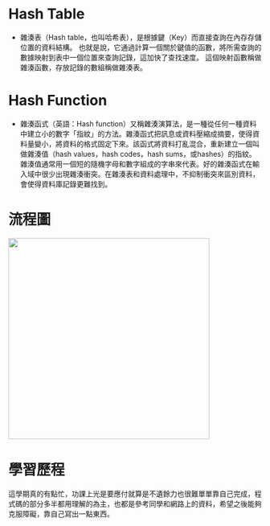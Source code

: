 # Hash Table
* 雜湊表（Hash table，也叫哈希表），是根據鍵（Key）而直接查詢在內存存儲位置的資料結構。 也就是說，它通過計算一個關於鍵值的函數，將所需查詢的數據映射到表中一個位置來查詢記錄，這加快了查找速度。 這個映射函數稱做雜湊函數，存放記錄的數組稱做雜湊表。
# Hash Function
* 雜湊函式（英語：Hash function）又稱雜湊演算法，是一種從任何一種資料中建立小的數字「指紋」的方法。雜湊函式把訊息或資料壓縮成摘要，使得資料量變小，將資料的格式固定下來。該函式將資料打亂混合，重新建立一個叫做雜湊值（hash values，hash codes，hash sums，或hashes）的指紋。雜湊值通常用一個短的隨機字母和數字組成的字串來代表。好的雜湊函式在輸入域中很少出現雜湊衝突。在雜湊表和資料處理中，不抑制衝突來區別資料，會使得資料庫記錄更難找到。

# 流程圖

 <img src='' height=400 weight =400>
 
 # 學習歷程
這學期真的有點忙，功課上光是要應付就算是不遺餘力也很難單單靠自己完成，程式碼的部分多半都用理解的為主，也都是參考同學和網路上的資料，希望之後能夠克服障礙，靠自己寫出一點東西。
